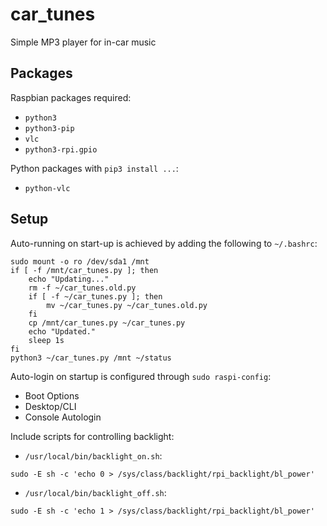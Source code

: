 # car_tunes
Simple MP3 player for in-car music

## Packages

Raspbian packages required:
- `python3`
- `python3-pip`
- `vlc`
- `python3-rpi.gpio`

Python packages with `pip3 install ...`:
- `python-vlc`

## Setup

Auto-running on start-up is achieved by adding the following to `~/.bashrc`:
```
sudo mount -o ro /dev/sda1 /mnt
if [ -f /mnt/car_tunes.py ]; then
    echo "Updating..."
    rm -f ~/car_tunes.old.py
    if [ -f ~/car_tunes.py ]; then
        mv ~/car_tunes.py ~/car_tunes.old.py
    fi
    cp /mnt/car_tunes.py ~/car_tunes.py
    echo "Updated."
    sleep 1s
fi
python3 ~/car_tunes.py /mnt ~/status
```

Auto-login on startup is configured through `sudo raspi-config`:
- Boot Options
- Desktop/CLI
- Console Autologin

Include scripts for controlling backlight:
- `/usr/local/bin/backlight_on.sh`:
```
sudo -E sh -c 'echo 0 > /sys/class/backlight/rpi_backlight/bl_power'
```

- `/usr/local/bin/backlight_off.sh`:
```
sudo -E sh -c 'echo 1 > /sys/class/backlight/rpi_backlight/bl_power'
```